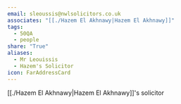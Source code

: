 ```yaml
---
email: sleoussis@nwlsolicitors.co.uk
associates: "[[./Hazem El Akhnawy|Hazem El Akhnawy]]"
tags:
  - 50QA
  - people
share: "True"
aliases:
  - Mr Leouissis
  - Hazem's Solicitor
icon: FarAddressCard
---
```

[[./Hazem El Akhnawy|Hazem El Akhnawy]]'s solicitor
